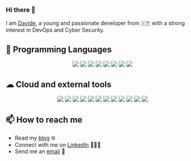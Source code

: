 ### Hi there 👋

<!--
**davideimola/davideimola** is a ✨ _special_ ✨ repository because its `README.md` (this file) appears on your GitHub profile.
-->

I am [Davide](https://dev.davideimola.com), a young and passionate developer from 🇮🇹 with a strong interest in DevOps and Cyber Security.

## 🧰 Programming Languages

<p align="center">
    <img src="https://img.shields.io/badge/Python-3776AB?style=for-the-badge&logo=python&logoColor=white" />
    <img src="https://img.shields.io/badge/TypeScript-007ACC?style=for-the-badge&logo=typescript&logoColor=white" />
    <img src="https://img.shields.io/badge/JavaScript-323330?style=for-the-badge&logo=javascript&logoColor=F7DF1E" />
    <img src="https://img.shields.io/badge/Node.js-43853D?style=for-the-badge&logo=node.js&logoColor=white" />
    <img src="https://img.shields.io/badge/Java-007396?style=for-the-badge&logo=java&logoColor=white" />
    <img src="https://img.shields.io/badge/Spring%20Boot-80ea6e?style=for-the-badge&logo=springboot&logoColor=black" />
    <img src="https://img.shields.io/badge/Go%20lang-01ADD8?style=for-the-badge&logo=go&logoColor=white" />
    <img src="https://img.shields.io/badge/PostgreSQL-0064a5?style=for-the-badge&logo=postgresql&logoColor=white" />
</p>

## ☁ ️Cloud and external tools

<p align="center">
    <img src="https://img.shields.io/badge/Amazon%20AWS-232f3e?style=for-the-badge&logo=amazonaws&logoColor=white" />
    <img src="https://img.shields.io/badge/Docker-0073ec?style=for-the-badge&logo=docker&logoColor=white" />
    <img src="https://img.shields.io/badge/Kubernetes-326CE5?style=for-the-badge&logo=kubernetes&logoColor=white" />
    <img src="https://img.shields.io/badge/Helm-091C84?style=for-the-badge&logo=helm&logoColor=white" />
    <img src="https://img.shields.io/badge/Linux-black?style=for-the-badge&logo=linux&logoColor=white" />
    <img src="https://img.shields.io/badge/Git-F05032?style=for-the-badge&logo=git&logoColor=white" />
    <img src="https://img.shields.io/badge/NGINX-1c6333?style=for-the-badge&logo=nginx&logoColor=white" />
    <img src="https://img.shields.io/badge/ansible-black?style=for-the-badge&logo=ansible&logoColor=white" />
    <img src="https://img.shields.io/badge/terraform-844FBA?style=for-the-badge&logo=terraform&logoColor=white" />
    <img src="https://img.shields.io/badge/grafana-393946?style=for-the-badge&logo=grafana&logoColor=white" />
    <img src="https://img.shields.io/badge/elastic-white?style=for-the-badge&logo=elastic&logoColor=black" />
    <img src="https://img.shields.io/badge/jenkins-212529?style=for-the-badge&logo=jenkins&logoColor=white" />
</p>

## 📫 How to reach me

- Read my [blog](https://dev.davideimola.com) 🌐
- Connect with me on [LinkedIn](https://www.linkedin.com/in/davideimola/) 👨🏻‍💻
- Send me an [email](mailto:davide.imola@icloud.com) 📧
